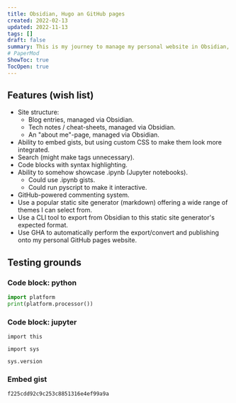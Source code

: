 ```yaml
---
title: Obsidian, Hugo an GitHub pages
created: 2022-02-13
updated: 2022-11-13
tags: []
draft: false
summary: This is my journey to manage my personal website in Obsidian, export it into Hugo and publish onto GitHub pages.
# PaperMod
ShowToc: true
TocOpen: true
---
```



## Features (wish list)

- Site structure:
	- Blog entries, managed via Obsidian.
	- Tech notes / cheat-sheets, managed via Obsidian.
	- An "about me"-page, managed via Obsidian.
- Ability to embed gists, but using custom CSS to make them look more integrated.
- Search (might make tags unnecessary).
- Code blocks with syntax highlighting.
- Ability to somehow showcase .ipynb (Jupyter notebooks).
	- Could use .ipynb gists.
	- Could run pyscript to make it interactive.
- GitHub-powered commenting system.
- Use a popular static site generator (markdown) offering a wide range of themes I can select from.
- Use a CLI tool to export from Obsidian to this static site generator's expected format.
- Use GHA to automatically perform the export/convert and publishing onto my personal GitHub pages website.

## Testing grounds

### Code block: python

```python
import platform
print(platform.processor())
```
### Code block: jupyter

```jupyter
import this
```

```jupyter
import sys

sys.version
```

### Embed gist

```gist
f225cdd92c9c253c8851316e4ef99a9a
```

